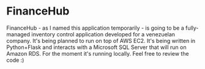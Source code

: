 # FinanceHub

FinanceHub - as I named this application temporarily - is going to be a fully-managed inventory control application developed for a venezuelan company. It's being planned to run on top of AWS EC2. It's being written in Python+Flask and interacts with a Microsoft SQL Server that will run on Amazon RDS. For the moment it's running locally. Feel free to review the code :)
